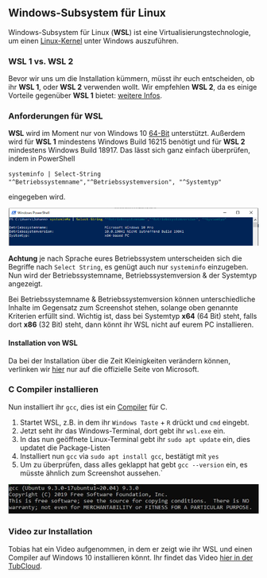 ## Windows-Subsystem für Linux

Windows-Subsystem für Linux (**WSL**) ist eine Virtualisierungstechnologie, um einen [Linux-Kernel](https://de.wikipedia.org/wiki/Kernel_(Betriebssystem)) unter Windows auszuführen.

### WSL 1 vs. WSL 2
Bevor wir uns um die Installation kümmern, müsst ihr euch entscheiden, ob ihr **WSL 1**, oder **WSL 2** verwenden wollt.
Wir empfehlen **WSL 2**, da es einige Vorteile gegenüber **WSL 1** bietet: [weitere Infos](https://docs.microsoft.com/de-de/windows/wsl/compare-versions).

### Anforderungen für WSL

**WSL** wird im Moment nur von Windows 10 [64-Bit](https://de.wikipedia.org/wiki/64-Bit-Architektur) unterstützt.
Außerdem wird für **WSL 1** mindestens Windows Build 16215 benötigt und für **WSL 2** mindestens Windows Build 18917.
Das lässt sich ganz einfach überprüfen, indem in PowerShell
```
systeminfo | Select-String "^Betriebssystemname","^Betriebssystemversion", "^Systemtyp"
```

eingegeben wird.

![Anforderungen](anforderungen_wsl.png)

**Achtung** je nach Sprache eures Betriebssystem unterscheiden sich die Begriffe nach `Select String`, es genügt auch nur `systeminfo` einzugeben.
Nun wird der Betriebssystemname, Betriebssystemversion & der Systemtyp angezeigt.

Bei Betriebssystemname & Betriebssystemversion können unterschiedliche Inhalte im Gegensatz zum Screenshot stehen, solange oben genannte Kriterien erfüllt sind.
Wichtig ist, dass bei Systemtyp **x64** (64 Bit) steht, falls dort **x86** (32 Bit) steht, dann könnt ihr WSL nicht auf eurem PC installieren.

#### Installation von WSL
Da bei der Installation über die Zeit Kleinigkeiten verändern können, verlinken wir [hier](https://docs.microsoft.com/de-de/windows/wsl/install-win10) nur auf die offizielle Seite von Microsoft.


### C Compiler installieren

Nun installiert ihr ``gcc``, dies ist ein [Compiler](https://de.wikipedia.org/wiki/Compiler) für C.

1. Startet WSL, z.B. in dem ihr ``Windows Taste`` + ``R`` drückt und ``cmd`` eingebt.
2. Jetzt seht ihr das Windows-Terminal, dort gebt ihr ``wsl.exe`` ein.
3. In das nun geöffnete Linux-Terminal gebt ihr ``sudo apt update`` ein, dies updatet die Package-Listen
4. Installiert nun ``gcc`` via ``sudo apt install gcc``, bestätigt mit ``yes``
5. Um zu überprüfen, dass alles geklappt hat gebt ``gcc --version`` ein, es müsste ähnlich zum Screenshot aussehen.`

![gcc](gcc.png)

### Video zur Installation

Tobias hat ein Video aufgenommen, in dem er zeigt wie ihr WSL und einen Compiler auf Windows 10 installieren könnt.
Ihr findet das Video [hier in der TubCloud](https://tubcloud.tu-berlin.de/s/xWcZXpPAnDH8MWg).
